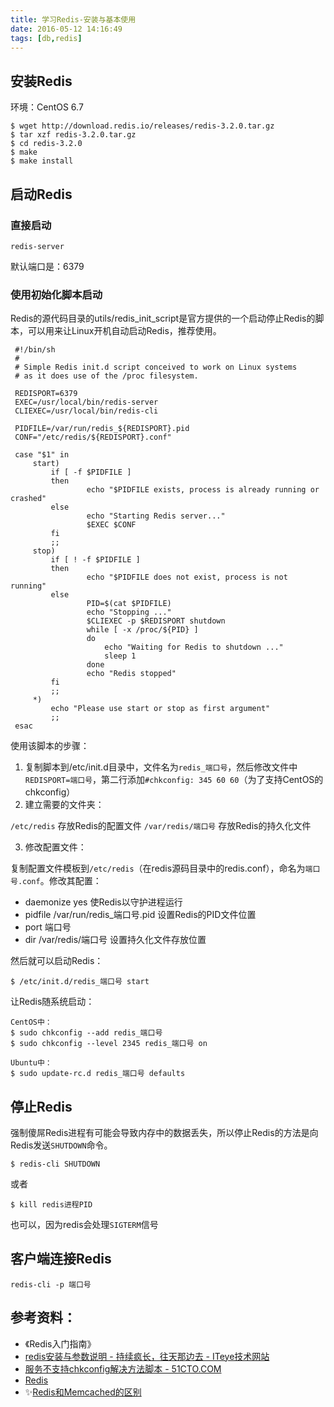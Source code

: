 ```yaml
---
title: 学习Redis-安装与基本使用
date: 2016-05-12 14:16:49
tags: [db,redis]
---
```


## 安装Redis
环境：CentOS 6.7

```
$ wget http://download.redis.io/releases/redis-3.2.0.tar.gz
$ tar xzf redis-3.2.0.tar.gz
$ cd redis-3.2.0
$ make
$ make install
```

## 启动Redis
### 直接启动

    redis-server

默认端口是：6379

### 使用初始化脚本启动
Redis的源代码目录的utils/redis_init_script是官方提供的一个启动停止Redis的脚本，可以用来让Linux开机自动启动Redis，推荐使用。

```
 #!/bin/sh
 #
 # Simple Redis init.d script conceived to work on Linux systems
 # as it does use of the /proc filesystem.

 REDISPORT=6379
 EXEC=/usr/local/bin/redis-server
 CLIEXEC=/usr/local/bin/redis-cli

 PIDFILE=/var/run/redis_${REDISPORT}.pid
 CONF="/etc/redis/${REDISPORT}.conf"

 case "$1" in
     start)
         if [ -f $PIDFILE ]
         then
                 echo "$PIDFILE exists, process is already running or crashed"
         else
                 echo "Starting Redis server..."
                 $EXEC $CONF
         fi
         ;;
     stop)
         if [ ! -f $PIDFILE ]
         then
                 echo "$PIDFILE does not exist, process is not running"
         else
                 PID=$(cat $PIDFILE)
                 echo "Stopping ..."
                 $CLIEXEC -p $REDISPORT shutdown
                 while [ -x /proc/${PID} ]
                 do
                     echo "Waiting for Redis to shutdown ..."
                     sleep 1
                 done
                 echo "Redis stopped"
         fi
         ;;
     *)
         echo "Please use start or stop as first argument"
         ;;
 esac
```

使用该脚本的步骤：
1. 复制脚本到/etc/init.d目录中，文件名为`redis_端口号`，然后修改文件中`REDISPORT=端口号`，第二行添加`#chkconfig: 345 60 60`（为了支持CentOS的chkconfig）
2. 建立需要的文件夹：

  `/etc/redis` 存放Redis的配置文件
  `/var/redis/端口号` 存放Redis的持久化文件

3. 修改配置文件：

  复制配置文件模板到`/etc/redis`（在redis源码目录中的redis.conf），命名为`端口号.conf`。修改其配置：

  - daemonize yes 使Redis以守护进程运行
  - pidfile /var/run/redis_端口号.pid 设置Redis的PID文件位置
  - port 端口号
  - dir /var/redis/端口号 设置持久化文件存放位置

然后就可以启动Redis：

    $ /etc/init.d/redis_端口号 start

让Redis随系统启动：

    CentOS中：
    $ sudo chkconfig --add redis_端口号
    $ sudo chkconfig --level 2345 redis_端口号 on
    
    Ubuntu中：
    $ sudo update-rc.d redis_端口号 defaults

## 停止Redis
强制傻屌Redis进程有可能会导致内存中的数据丢失，所以停止Redis的方法是向Redis发送`SHUTDOWN`命令。

    $ redis-cli SHUTDOWN

或者

    $ kill redis进程PID

也可以，因为redis会处理`SIGTERM`信号

## 客户端连接Redis

    redis-cli -p 端口号


## 参考资料：
- 《Redis入门指南》
- [redis安装与参数说明 - 持续疯长，往天那边去 - ITeye技术网站](http://chembo.iteye.com/blog/2054021)
- [服务不支持chkconfig解决方法脚本 - 51CTO.COM](http://os.51cto.com/art/201006/207661.htm)
- [Redis](http://redis.io/download)
- ✨[Redis和Memcached的区别](http://www.biaodianfu.com/redis-vs-memcached.html)